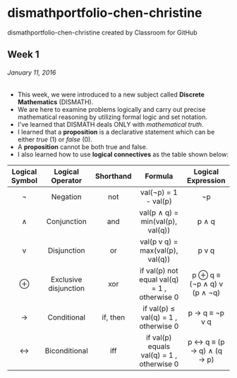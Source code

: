 # dismathportfolio-chen-christine
dismathportfolio-chen-christine created by Classroom for GitHub

## Week 1
###### January 11, 2016

- This week, we were introduced to a new subject called **Discrete Mathematics** (DISMATH).
- We are here to examine problems logically and carry out precise mathematical reasoning by utilizing formal logic and set notation.
- I've learned that DISMATH deals ONLY with *mathematical truth*.
- I learned that a **proposition** is a declarative statement which can be either *true* (1) or *false* (0).
- A **proposition** cannot be both true and false.
- I also learned how to use **logical connectives** as the table shown below:

| **Logical Symbol**  |  **Logical Operator** | **Shorthand** | **Formula** | **Logical Expression** |
| :-----: |:-------:|:-----:| :-------: | :-------: |
| ¬ |Negation | not | val(¬p) = 1 - val(p) | ¬p |
| ∧ | Conjunction | and | val(p ∧ q) = min(val(p), val(q)) | p ∧ q |
| v | Disjunction | or | val(p v q) = max(val(p), val(q)) | p v q |
| ⊕ | Exclusive disjunction | xor | if val(p)  not equal val(q) = 1 , otherwise  0|  p ⊕ q  ≡ (¬p ∧ q) v (p ∧ ¬q) |
| → | Conditional | if, then | if val(p)  ≤ val(q) = 1 , otherwise  0  | p → q ≡  ¬p v q |
| ↔ | Biconditional | iff | if val(p) equals val(q) = 1 , otherwise  0 |  p ↔ q ≡ (p → q) ∧ (q → p) |
